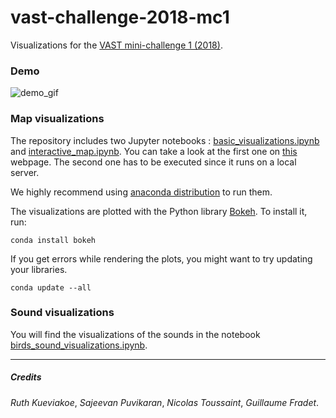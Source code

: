 # vast-challenge-2018-mc1

Visualizations for the [VAST mini-challenge 1 (2018)](http://www.vacommunity.org/VAST+Challenge+2018+MC1).

### Demo

![demo_gif](https://raw.githubusercontent.com/guillaumefrd/vast-challenge-2018-mc1/master/demo.gif)


### Map visualizations

The repository includes two Jupyter notebooks : [basic_visualizations.ipynb](https://github.com/guillaumefrd/vast-challenge-2018-mc1/blob/master/basic_visualizations.ipynb) and [interactive_map.ipynb](https://github.com/guillaumefrd/vast-challenge-2018-mc1/blob/master/interactive_map.ipynb). You can take a look at the first one on [this](https://guillaumefrd.github.io/vast-challenge-2018-mc1/basic_visualizations.html) webpage. The second one has to be executed since it runs on a local server.

We highly recommend using [anaconda distribution](https://www.anaconda.com/) to run them. 

The visualizations are plotted with the Python library [Bokeh](https://bokeh.pydata.org/en/latest/). To install it, run:

```
conda install bokeh
```

If you get errors while rendering the plots, you might want to try updating your libraries.

```
conda update --all
```

### Sound visualizations

You will find the visualizations of the sounds in the notebook [birds_sound_visualizations.ipynb](https://github.com/guillaumefrd/vast-challenge-2018-mc1/blob/master/birds_sound_visualizations.ipynb). 

****

##### Credits

*Ruth Kueviakoe*,
*Sajeevan Puvikaran*,
*Nicolas Toussaint*,
*Guillaume Fradet*.
